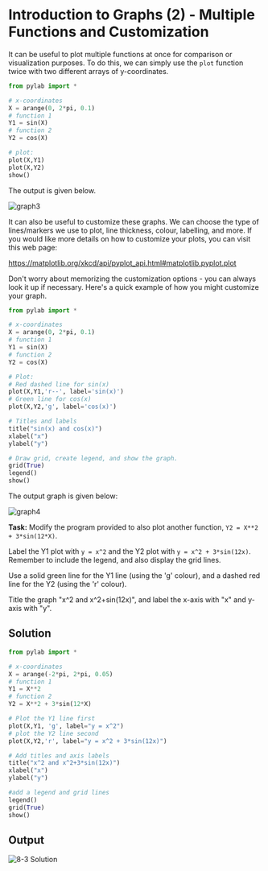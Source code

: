 # Introduction to Graphs (2) - Multiple Functions and Customization

It can be useful to plot multiple functions at once for comparison or visualization purposes. To do this, we can simply use the `plot` function twice with two different arrays of y-coordinates.

```python
from pylab import *

# x-coordinates
X = arange(0, 2*pi, 0.1)
# function 1
Y1 = sin(X)
# function 2
Y2 = cos(X)

# plot:
plot(X,Y1)
plot(X,Y2)
show()

```

The output is given below.

![graph3](https://imgur.com/bywJcOW.png)

It can also be useful to customize these graphs. We can choose the type of lines/markers we use to plot, line thickness, colour, labelling, and more. If you would like more details on how to customize your plots, you can visit this web page:

https://matplotlib.org/xkcd/api/pyplot_api.html#matplotlib.pyplot.plot

Don't worry about memorizing the customization options - you can always look it up if necessary.
Here's a quick example of how you might customize your graph.
```python
from pylab import *

# x-coordinates
X = arange(0, 2*pi, 0.1)
# function 1
Y1 = sin(X)
# function 2
Y2 = cos(X)

# Plot:
# Red dashed line for sin(x)
plot(X,Y1,'r--', label='sin(x)')
# Green line for cos(x)
plot(X,Y2,'g', label='cos(x)')

# Titles and labels
title("sin(x) and cos(x)")
xlabel("x")
ylabel("y")

# Draw grid, create legend, and show the graph.
grid(True)
legend()
show()
```

The output graph is given below:

![graph4](https://imgur.com/RFtq2vw.png)

**Task:** Modify the program provided to also plot another function, `Y2 = X**2 + 3*sin(12*X)`. 

Label the Y1 plot with `y = x^2` and the Y2 plot with `y = x^2 + 3*sin(12x)`. Remember to include the legend, and also display the grid lines. 

Use a solid green line for the Y1 line (using the 'g' colour), and a dashed red line for the Y2 (using the 'r' colour). 

Title the graph "x^2 and x^2+sin(12x)", and label the x-axis with "x" and y-axis with "y".

## Solution
```python
from pylab import *

# x-coordinates
X = arange(-2*pi, 2*pi, 0.05)
# function 1
Y1 = X**2
# function 2
Y2 = X**2 + 3*sin(12*X)

# Plot the Y1 line first
plot(X,Y1, 'g', label="y = x^2")
# plot the Y2 line second
plot(X,Y2,'r', label="y = x^2 + 3*sin(12x)")

# Add titles and axis labels
title("x^2 and x^2+3*sin(12x)")
xlabel("x")
ylabel("y")

#add a legend and grid lines
legend()
grid(True)
show()
```

## Output

![8-3 Solution](https://imgur.com/2ZRaJw5.png)
